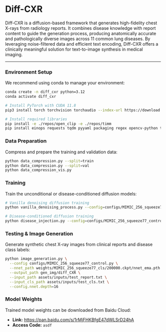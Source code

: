 # Diff-CXR
Diff-CXR is a diffusion-based framework that generates high-fidelity chest X-rays from radiology reports. It combines disease knowledge with report content to guide the generation process, producing anatomically accurate and pathologically diverse images across 11 common lung diseases. By leveraging noise-filtered data and efficient text encoding, Diff-CXR offers a clinically meaningful solution for text-to-image synthesis in medical imaging.

---

### Environment Setup
We recommend using conda to manage your environment:

```bash
conda create -n diff_cxr python=3.12
conda activate diff_cxr

# Install PyTorch with CUDA 11.8
pip3 install torch torchvision torchaudio --index-url https://download.pytorch.org/whl/cu118

# Install required libraries
pip install -e ./repos/open_clip -e ./repos/timm
pip install einops requests tqdm pyyaml packaging regex opencv-python tensorboard ml-collections accelerate wandb spicy ftfy
```

### Data Preparation

Compress and prepare the training and validation data:

```bash
python data_compression.py --split=train
python data_compression.py --split=val
python data_compression_vis.py
```

### Training
Train the unconditional or disease-conditioned diffusion models:

```bash
# Vanilla denoising diffusion training
python vanilla_denoising_process.py --config=configs/MIMIC_256_squeeze77.py

# Disease-conditioned diffusion training
python disease_injection.py --config=configs/MIMIC_256_squeeze77_control.py
```

### Testing & Image Generation
Generate synthetic chest X-ray images from clinical reports and disease class labels:

```bash
python image_generation.py \
  --config configs/MIMIC_256_squeeze77_control.py \
  --nnet_path weights/MIMIC_256_squeeze77_cls/200000.ckpt/nnet_ema.pth \
  --output_path gen_img/diff_CXR \
  --input_path assets/inputs/test_report.txt \
  --input_cls_path assets/inputs/test_cls.txt \
  --config.nnet.depth=16
```
### Model Weights

Trained model weights can be downloaded from Baidu Cloud:

- **Link:** https://pan.baidu.com/s/1rMjFHKBfgE47dWLSrD24hA  
- **Access Code:** `asdf`

